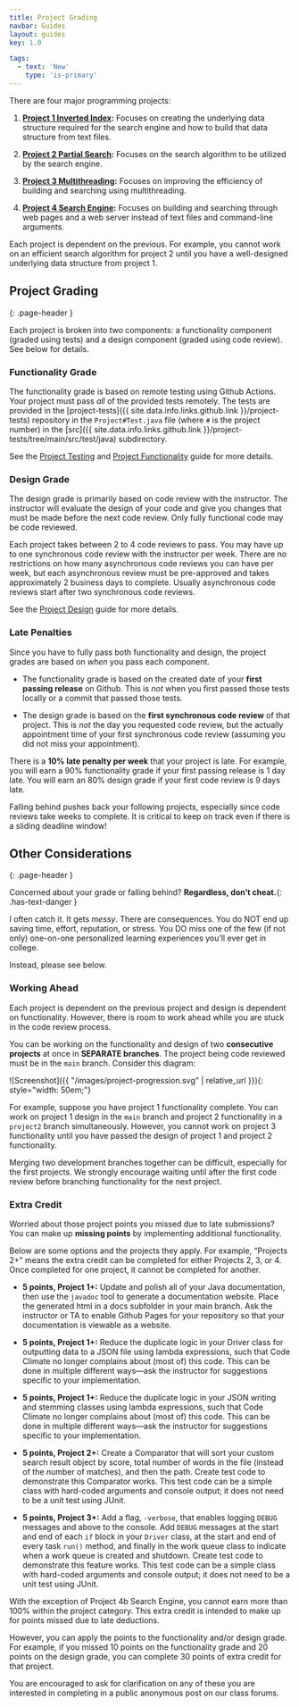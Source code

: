 ```yaml
---
title: Project Grading
navbar: Guides
layout: guides
key: 1.0

tags:
  - text: 'New'
    type: 'is-primary'
---
```


There are four major programming projects:

  1. **[Project 1 Inverted Index](project-1.md):** Focuses on creating the underlying data structure required for the search engine and how to build that data structure from text files.

  2. **[Project 2 Partial Search](project-2.md):** Focuses on the search algorithm to be utilized by the search engine.

  3. **[Project 3 Multithreading](project-3.md):** Focuses on improving the efficiency of building and searching using multithreading.

  4. **[Project 4 Search Engine](project-4.md):** Focuses on building and searching through web pages and a web server instead of text files and command-line arguments.

Each project is dependent on the previous. For example, you cannot work on an efficient search algorithm for project 2 until you have a well-designed underlying data structure from project 1.

## Project Grading
{: .page-header }

Each project is broken into two components: a functionality component (graded using tests) and a design component (graded using code review). See below for details.

### Functionality Grade

The functionality grade is based on remote testing using Github Actions. Your project must pass *all* of the provided tests remotely. The tests are provided in the [project-tests]({{ site.data.info.links.github.link }}/project-tests) repository in the `Project#Test.java` file (where `#` is the project number) in the [src]({{ site.data.info.links.github.link }}/project-tests/tree/main/src/test/java) subdirectory.

See the [Project Testing](project-testing.html) and [Project Functionality](project-functionality.html) guide for more details.

### Design Grade

The design grade is primarily based on code review with the instructor. The instructor will evaluate the design of your code and give you changes that must be made before the next code review. Only fully functional code may be code reviewed.

Each project takes between 2 to 4 code reviews to pass. You may have up to one synchronous code review with the instructor per week. There are no restrictions on how many asynchronous code reviews you can have per week, but each asynchronous review must be pre-approved and takes approximately 2 business days to complete. Usually asynchronous code reviews start after two synchronous code reviews.

See the [Project Design](project-design.html) guide for more details.

### Late Penalties

Since you have to fully pass both functionality and design, the project grades are based on *when* you pass each component.

  - The functionality grade is based on the created date of your **first passing release** on Github. This is *not* when you first passed those tests locally or a commit that passed those tests.

  - The design grade is based on the **first synchronous code review** of that project. This is *not* the day you requested code review, but the actually appointment time of your first synchronous code review (assuming you did not miss your appointment).

There is a **10% late penalty per week** that your project is late. For example, you will earn a 90% functionality grade if your first passing release is 1 day late. You will earn an 80% design grade if your first code review is 9 days late.

Falling behind pushes back your following projects, especially since code reviews take weeks to complete. It is critical to keep on track even if there is a sliding deadline window!

## Other Considerations
{: .page-header }

Concerned about your grade or falling behind? **Regardless, don’t cheat.**{: .has-text-danger }

I often catch it. It gets *messy*. There are consequences. You do NOT end up saving time, effort, reputation, or stress. You DO miss one of the few (if not only) one-on-one personalized learning experiences you’ll ever get in college.

Instead, please see below.

### Working Ahead

Each project is dependent on the previous project and design is dependent on functionality. However, there is room to work ahead while you are stuck in the code review process.

You can be working on the functionality and design of two **consecutive projects** at once in **SEPARATE branches**. The project being code reviewed must be in the `main` branch. Consider this diagram:

![Screenshot]({{ "/images/project-progression.svg" | relative_url }}){: style="width: 50em;"}

For example, suppose you have project 1 functionality complete. You can work on project 1 design in the `main` branch and project 2 functionality in a `project2` branch simultaneously. However, you cannot work on project 3 functionality until you have passed the design of project 1 and project 2 functionality.

Merging two development branches together can be difficult, especially for the first projects. We strongly encourage waiting until after the first code review before branching functionality for the next project.

### Extra Credit

Worried about those project points you missed due to late submissions? You can make up **missing points** by implementing additional functionality.

Below are some options and the projects they apply. For example, “Projects 2+” means the extra credit can be completed for either Projects 2, 3, or 4. Once completed for one project, it cannot be completed for another.

  - **5 points, Project 1+:** Update and polish all of your Java documentation, then use the `javadoc` tool to generate a documentation website. Place the generated html in a docs subfolder in your main branch. Ask the instructor or TA to enable Github Pages for your repository so that your documentation is viewable as a website.

  - **5 points, Project 1+:** Reduce the duplicate logic in your Driver class for outputting data to a JSON file using lambda expressions, such that Code Climate no longer complains about (most of) this code. This can be done in multiple different ways—ask the instructor for suggestions specific to your implementation.

  - **5 points, Project 1+:** Reduce the duplicate logic in your JSON writing and stemming classes using lambda expressions, such that Code Climate no longer complains about (most of) this code. This can be done in multiple different ways—ask the instructor for suggestions specific to your implementation.

  - **5 points, Project 2+:** Create a Comparator that will sort your custom search result object by score, total number of words in the file (instead of the number of matches), and then the path. Create test code to demonstrate this Comparator works. This test code can be a simple class with hard-coded arguments and console output; it does not need to be a unit test using JUnit.

  - **5 points, Project 3+:** Add a flag, `-verbose`, that enables logging `DEBUG` messages and above to the console. Add `DEBUG` messages at the start and end of each `if` block in your `Driver` class, at the start and end of every task `run()` method, and finally in the work queue class to indicate when a work queue is created and shutdown. Create test code to demonstrate this feature works. This test code can be a simple class with hard-coded arguments and console output; it does not need to be a unit test using JUnit.

With the exception of Project 4b Search Engine, you cannot earn more than 100% within the project category. This extra credit is intended to make up for points missed due to late deductions.

However, you can apply the points to the functionality and/or design grade. For example, if you missed 10 points on the functionality grade and 20 points on the design grade, you can complete 30 points of extra credit for that project.

You are encouraged to ask for clarification on any of these you are interested in completing in a public anonymous post on our class forums.
